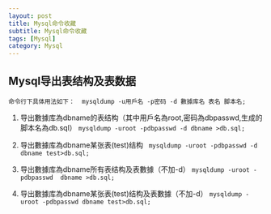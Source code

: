 ```yaml
---
layout: post
title: Mysql命令收藏
subtitle: Mysql命令收藏
tags: [Mysql]
category: Mysql
---
```


##  Mysql导出表结构及表数据
    
`命令行下具体用法如下：  mysqldump -u用戶名 -p密码 -d 數據库名 表名 脚本名;`

1. 导出數據库為dbname的表结构（其中用戶名為root,密码為dbpasswd,生成的脚本名為db.sql）
    `mysqldump -uroot -pdbpasswd -d dbname >db.sql;`

2. 导出數據库為dbname某张表(test)结构
   ` mysqldump -uroot -pdbpasswd -d dbname test>db.sql;`

3. 导出數據库為dbname所有表结构及表數據（不加-d）
    `mysqldump -uroot -pdbpasswd  dbname >db.sql;`

4. 导出數據库為dbname某张表(test)结构及表數據（不加-d）
    `mysqldump -uroot -pdbpasswd dbname test>db.sql;`

